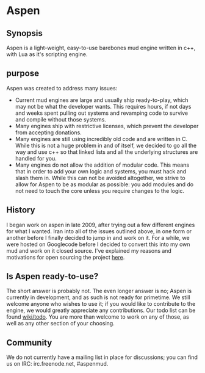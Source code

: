 Aspen
=====

## Synopsis

Aspen is a light-weight, easy-to-use barebones mud engine written in c++, with Lua as it's scripting engine.

## purpose
Aspen was created to address many issues:
* Current mud engines are large and usually ship ready-to-play, which may not be what the developer wants. This requires hours, if not days and weeks spent pulling out systems and revamping code to survive and compile without those systems.
* Many engines ship with restrictive licenses, which prevent the developer from accepting donations.
* Many engines are still using incredibly old code and are written in C. While this is not a huge problem in and of itself, we decided to go all the way and use c++ so that linked lists and all the underlying structures are handled for you.
* Many engines do not allow the addition of modular code. This means that in order to add your own logic and systems, you must hack and slash them in. While this can not be avoided altogether, we strive to allow for Aspen to be as modular as possible: you add modules and do not need to touch the core unless you require changes to the logic.

## History
I began work on aspen in late 2009, after trying out a few different engines for what I wanted. Iran into all of the issues outlined above, in one form or another before I finally decided to jump in and work on it. For a while, we were hosted on Googlecode before I decided to convert this into my own mud and work on it closed source. I've explained my reasons and motivations for open sourcing the project [here](http://tysdomain.com/blog/?p=192).

## Is Aspen ready-to-use?
The short answer is probably not. The even longer answer is no; Aspen is currently in development, and as such is not ready for primetime. We still welcome anyone who wishes to use it; if you would like to contribute to the engine, we would greatly appreciate any contributions. Our todo list can     be found [wiki/todo](here). You are more than welcome to work on any of those, as well as any other section of your choosing.
## Community
We do not currently have a mailing list in place for discussions; you can find us on IRC: irc.freenode.net, #aspenmud.
